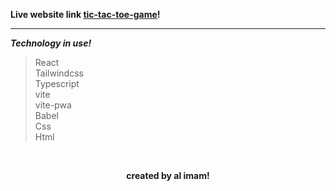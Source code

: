 **Live website link <ins>[tic-tac-toe-game](https://al-imam-tic-tac-toe.netlify.app/)</ins>!**

<hr>

**_Technology in use!_**

> React <br>
> Tailwindcss <br>
> Typescript <br>
> vite <br>
> vite-pwa <br>
> Babel <br>
> Css <br>
> Html

<br>

**<p align="center">created by al imam!</p>**
